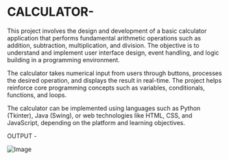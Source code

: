 # CALCULATOR-


This project involves the design and development of a basic calculator application that performs fundamental arithmetic operations such as addition, subtraction, multiplication, and division. The objective is to understand and implement user interface design, event handling, and logic building in a programming environment.

The calculator takes numerical input from users through buttons, processes the desired operation, and displays the result in real-time. The project helps reinforce core programming concepts such as variables, conditionals, functions, and loops.

The calculator can be implemented using languages such as Python (Tkinter), Java (Swing), or web technologies like HTML, CSS, and JavaScript, depending on the platform and learning objectives.


OUTPUT -


![Image](https://github.com/user-attachments/assets/64f0decc-453d-4a5c-9e6a-1b8d81e31ab9)

